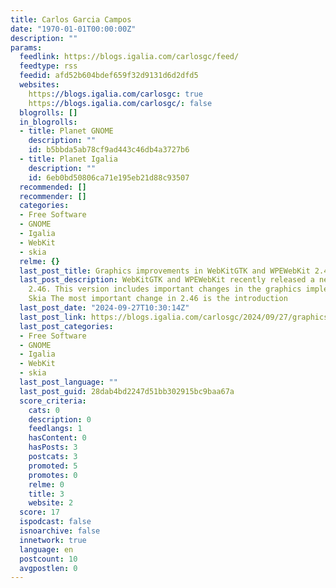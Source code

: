 ```yaml
---
title: Carlos Garcia Campos
date: "1970-01-01T00:00:00Z"
description: ""
params:
  feedlink: https://blogs.igalia.com/carlosgc/feed/
  feedtype: rss
  feedid: afd52b604bdef659f32d9131d6d2dfd5
  websites:
    https://blogs.igalia.com/carlosgc: true
    https://blogs.igalia.com/carlosgc/: false
  blogrolls: []
  in_blogrolls:
  - title: Planet GNOME
    description: ""
    id: b5bbda5ab78cf9ad443c46db4a3727b6
  - title: Planet Igalia
    description: ""
    id: 6eb0bd50806ca71e195eb21d88c93507
  recommended: []
  recommender: []
  categories:
  - Free Software
  - GNOME
  - Igalia
  - WebKit
  - skia
  relme: {}
  last_post_title: Graphics improvements in WebKitGTK and WPEWebKit 2.46
  last_post_description: WebKitGTK and WPEWebKit recently released a new stable version
    2.46. This version includes important changes in the graphics implementation.
    Skia The most important change in 2.46 is the introduction
  last_post_date: "2024-09-27T10:30:14Z"
  last_post_link: https://blogs.igalia.com/carlosgc/2024/09/27/graphics-improvements-in-webkitgtk-and-wpewebkit-2-46/
  last_post_categories:
  - Free Software
  - GNOME
  - Igalia
  - WebKit
  - skia
  last_post_language: ""
  last_post_guid: 28dab4bd2247d51bb302915bc9baa67a
  score_criteria:
    cats: 0
    description: 0
    feedlangs: 1
    hasContent: 0
    hasPosts: 3
    postcats: 3
    promoted: 5
    promotes: 0
    relme: 0
    title: 3
    website: 2
  score: 17
  ispodcast: false
  isnoarchive: false
  innetwork: true
  language: en
  postcount: 10
  avgpostlen: 0
---
```

